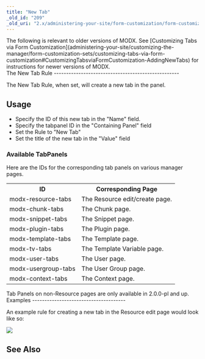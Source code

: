 ```yaml
---
title: "New Tab"
_old_id: "209"
_old_uri: "2.x/administering-your-site/form-customization/form-customization-rules/new-tab"
---
```


<div class="note"> The following is relevant to older versions of MODX. See [Customizing Tabs via Form Customization](administering-your-site/customizing-the-manager/form-customization-sets/customizing-tabs-via-form-customization#CustomizingTabsviaFormCustomization-AddingNewTabs) for instructions for newer versions of MODX. </div><a name="NewTab-TheNewTabRule"></a>The New Tab Rule
---------------------------------------------------

 The New Tab Rule, when set, will create a new tab in the panel.

<a name="NewTab-Usage"></a>Usage
--------------------------------

- Specify the ID of this new tab in the "Name" field.
- Specify the tabpanel ID in the "Containing Panel" field
- Set the Rule to "New Tab"
- Set the title of the new tab in the "Value" field

### <a name="NewTab-AvailableTabPanels"></a>Available TabPanels

 Here are the IDs for the corresponding tab panels on various manager pages.

<div class="table-wrap"> <table class="confluenceTable"><tbody><tr><th class="confluenceTh"> ID </th> <th class="confluenceTh"> Corresponding Page </th> </tr><tr><td class="confluenceTd"> modx-resource-tabs </td> <td class="confluenceTd"> The Resource edit/create page. </td> </tr><tr><td class="confluenceTd"> modx-chunk-tabs </td> <td class="confluenceTd"> The Chunk page. </td> </tr><tr><td class="confluenceTd"> modx-snippet-tabs </td> <td class="confluenceTd"> The Snippet page. </td> </tr><tr><td class="confluenceTd"> modx-plugin-tabs </td> <td class="confluenceTd"> The Plugin page. </td> </tr><tr><td class="confluenceTd"> modx-template-tabs </td> <td class="confluenceTd"> The Template page. </td> </tr><tr><td class="confluenceTd"> modx-tv-tabs </td> <td class="confluenceTd"> The Template Variable page. </td> </tr><tr><td class="confluenceTd"> modx-user-tabs </td> <td class="confluenceTd"> The User page. </td> </tr><tr><td class="confluenceTd"> modx-usergroup-tabs </td> <td class="confluenceTd"> The User Group page. </td> </tr><tr><td class="confluenceTd"> modx-context-tabs </td> <td class="confluenceTd"> The Context page. </td> </tr></tbody></table></div><div class="note"> Tab Panels on non-Resource pages are only available in 2.0.0-pl and up. </div><a name="NewTab-Examples"></a>Examples
--------------------------------------

 An example rule for creating a new tab in the Resource edit page would look like so:

 <span class="image-wrap" style="">![](download/attachments/18678099/rule-tabNew.png?version=1&modificationDate=1279290789000)</span>

<a name="NewTab-SeeAlso"></a>See Also
-------------------------------------